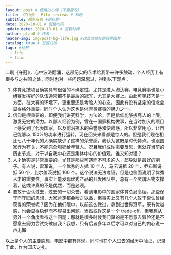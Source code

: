 ```yaml
---
layout: post # 使用的布局（不需要改）
title: 《夺冠》- Film reviews # 标题
subtitle: 观影有感 #副标题
date: 2020-10-01 # 创建时间
update_date: 2020-10-01 # 更新时间
author: pfan8 # 作者
header-img: img/post-bg-life.jpg #这篇文章标题背景图片
catalog: true # 是否归档
tags: #标签
  - life
  - film
---
```


二刷《夺冠》，心中波涛翻涌，这部纪实的艺术给我带来许多触动，个人经历上有很多与之共鸣之处，同时也对一些问题深思过，得到以下观点：

1. 体育竞技项目确实具有很强的不确定性，尤其是进入淘汰赛，电竞赛事也是小组赛发挥好的队伍通常都不是最后的冠军，尤其是大赛上。由此可见技巧是一方面，在大赛的环境下，更重要还是考验人的心态，因此有没有坚定的信念会显得格外重要。同时个人认为这也是体育类赛事的魅力之一。
2. 信仰是很重要的，即便我们讲究科学，方法论，但是信仰能够拔高人的上限，激发无穷的潜力。以鄙人经验为例，曾在一国家机构做事，在当时加入的项目上感受到了代表国家，以及前沿技术的荣誉感和使命感，所以非常用心，让自己能够以 150%的功率进行运转，现在回头来看都是惊人的。但是我们现在相比七八十年代的人确实缺少了这样的荣誉感，我认为这既是时代特点，也跟国家行为有关，不能完全甩锅给年轻人。况且我们或许需要反思，但处在当前的历史节点，对于以自我中心还是集体中心的价值观，谁又知对错？
3. 人才确实是非常重要的，尤其是那些可遇而不可求的人，郎导就是最好的例子。有人说，雷军说，一个优秀的人抵 10 个人，马云说抵 20 个，乔布斯说抵 50 个，比尔盖茨说抵 100 个。这个说法无法考证，但是也侧面说明了优秀人才的重要性。事实上能发现优秀产品的开发团队中，总有一个灵魂人物支撑着，这或许真的不是偶然，而是必须。
4. 要敢于否认过去，过去的一切荣誉。看到电影中的国家体育总局高层，那些保守而守旧的思想，大家肯定都会嗤之以鼻，但事实上又有几个人敢于否认曾经获得的荣誉呢？因为在他们眼中，以前这么做过，拿到过世界冠军，既有优越感，也会显得稳健而不容易出问题。当然或许这是一个 trade-off，但我想从另外一个角度看待这个问题：那就是很多时候我们真的是不愿意去冒险还是不愿意去努力尝试突破自我？我想，只有后者多年以后才可以对自己的内心说一声无悔

以上是个人的主要感想，电影中都有体现，同时也在个人过去的经历中验证，记录于此，作为国庆之礼。
